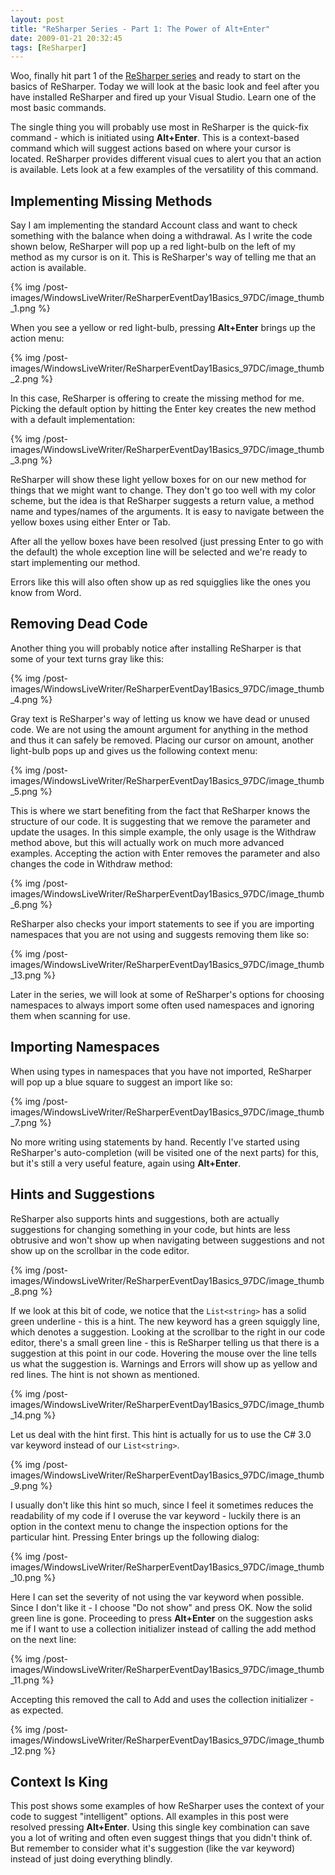 ```yaml
---
layout: post
title: "ReSharper Series - Part 1: The Power of Alt+Enter"
date: 2009-01-21 20:32:45
tags: [ReSharper]
---
```


Woo, finally hit part 1 of the [ReSharper series](/2009/01/10/resharper-series/) and ready to start on the basics of ReSharper. Today we will look at the basic look and feel after you have installed ReSharper and fired up your Visual Studio. Learn one of the most basic commands.
 
The single thing you will probably use most in ReSharper is the quick-fix command - which is initiated using **Alt+Enter**. This is a context-based command which will suggest actions based on where your cursor is located. ReSharper provides different visual cues to alert you that an action is available. Lets look at a few examples of the versatility of this command.
 
## Implementing Missing Methods
 
Say I am implementing the standard Account class and want to check something with the balance when doing a withdrawal. As I write the code shown below, ReSharper will pop up a red light-bulb on the left of my method as my cursor is on it. This is ReSharper's way of telling me that an action is available.
 
{% img /post-images/WindowsLiveWriter/ReSharperEventDay1Basics_97DC/image_thumb_1.png %} 
 
When you see a yellow or red light-bulb, pressing **Alt+Enter** brings up the action menu:
 
{% img /post-images/WindowsLiveWriter/ReSharperEventDay1Basics_97DC/image_thumb_2.png %} 
 
In this case, ReSharper is offering to create the missing method for me. Picking the default option by hitting the Enter key creates the new method with a default implementation:
 
{% img /post-images/WindowsLiveWriter/ReSharperEventDay1Basics_97DC/image_thumb_3.png %} 
 
ReSharper will show these light yellow boxes for on our new method for things that we might want to change. They don't go too well with my color scheme, but the idea is that ReSharper suggests a return value, a method name and types/names of the arguments. It is easy to navigate between the yellow boxes using either Enter or Tab.
 
After all the yellow boxes have been resolved (just pressing Enter to go with the default) the whole exception line will be selected and we're ready to start implementing our method.
 
Errors like this will also often show up as red squigglies like the ones you know from Word.
 
## Removing Dead Code
 
Another thing you will probably notice after installing ReSharper is that some of your text turns gray like this:
 
{% img /post-images/WindowsLiveWriter/ReSharperEventDay1Basics_97DC/image_thumb_4.png %} 
 
Gray text is ReSharper's way of letting us know we have dead or unused code. We are not using the amount argument for anything in the method and thus it can safely be removed. Placing our cursor on amount, another light-bulb pops up and gives us the following context menu:
 
{% img /post-images/WindowsLiveWriter/ReSharperEventDay1Basics_97DC/image_thumb_5.png %} 
 
This is where we start benefiting from the fact that ReSharper knows the structure of our code. It is suggesting that we remove the parameter and update the usages. In this simple example, the only usage is the Withdraw method above, but this will actually work on much more advanced examples. Accepting the action with Enter removes the parameter and also changes the code in Withdraw method:
 
{% img /post-images/WindowsLiveWriter/ReSharperEventDay1Basics_97DC/image_thumb_6.png %}
 
ReSharper also checks your import statements to see if you are importing namespaces that you are not using and suggests removing them like so: 
 
{% img /post-images/WindowsLiveWriter/ReSharperEventDay1Basics_97DC/image_thumb_13.png %} 
 
Later in the series, we will look at some of ReSharper's options for choosing namespaces to always import some often used namespaces and ignoring them when scanning for use.
 
## Importing Namespaces
 
When using types in namespaces that you have not imported, ReSharper will pop up a blue square to suggest an import like so:
 
{% img /post-images/WindowsLiveWriter/ReSharperEventDay1Basics_97DC/image_thumb_7.png %} 
 
No more writing using statements by hand. Recently I've started using ReSharper's auto-completion (will be visited one of the next parts) for this, but it's still a very useful feature, again using **Alt+Enter**.
 
## Hints and Suggestions
 
ReSharper also supports hints and suggestions, both are actually suggestions for changing something in your code, but hints are less obtrusive and won't show up when navigating between suggestions and not show up on the scrollbar in the code editor. 
 
{% img /post-images/WindowsLiveWriter/ReSharperEventDay1Basics_97DC/image_thumb_8.png %} 
 
If we look at this bit of code, we notice that the `List<string>` has a solid green underline - this is a hint. The new keyword has a green squiggly line, which denotes a suggestion. Looking at the scrollbar to the right in our code editor, there's a small green line - this is ReSharper telling us that there is a suggestion at this point in our code. Hovering the mouse over the line tells us what the suggestion is. Warnings and Errors will show up as yellow and red lines. The hint is not shown as mentioned.
 
{% img /post-images/WindowsLiveWriter/ReSharperEventDay1Basics_97DC/image_thumb_14.png %} 
 
Let us deal with the hint first. This hint is actually for us to use the C# 3.0 var keyword instead of our `List<string>`. 
 
{% img /post-images/WindowsLiveWriter/ReSharperEventDay1Basics_97DC/image_thumb_9.png %} 
 
I usually don't like this hint so much, since I feel it sometimes reduces the readability of my code if I overuse the var keyword - luckily there is an option in the context menu to change the inspection options for the particular hint. Pressing Enter brings up the following dialog:
 
{% img /post-images/WindowsLiveWriter/ReSharperEventDay1Basics_97DC/image_thumb_10.png %} 
 
Here I can set the severity of not using the var keyword when possible. Since I don't like it - I choose "Do not show" and press OK. Now the solid green line is gone. Proceeding to press **Alt+Enter** on the suggestion asks me if I want to use a collection initializer instead of calling the add method on the next line:
 
{% img /post-images/WindowsLiveWriter/ReSharperEventDay1Basics_97DC/image_thumb_11.png %} 
 
Accepting this removed the call to Add and uses the collection initializer - as expected.
 
{% img /post-images/WindowsLiveWriter/ReSharperEventDay1Basics_97DC/image_thumb_12.png %} 
 
## Context Is King
 
This post shows some examples of how ReSharper uses the context of your code to suggest "intelligent" options. All examples in this post were resolved pressing **Alt+Enter**. Using this single key combination can save you a lot of writing and often even suggest things that you didn't think of. But remember to consider what it's suggestion (like the var keyword) instead of just doing everything blindly.
